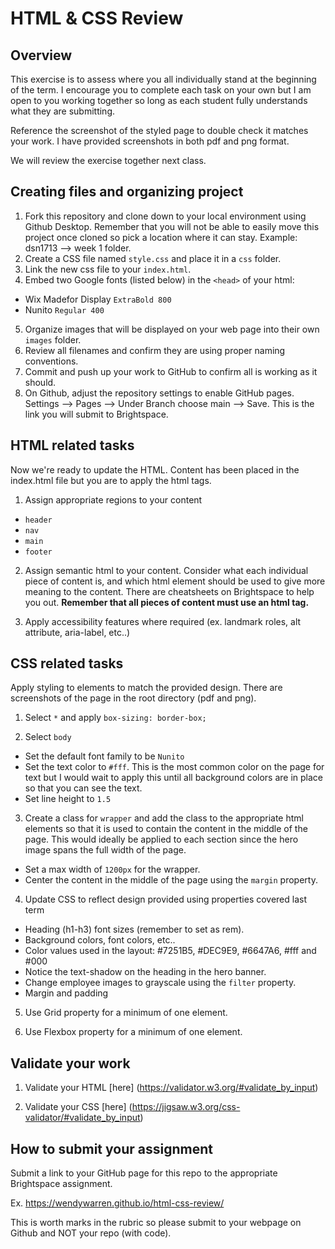 # HTML & CSS Review

## Overview

This exercise is to assess where you all individually stand at the beginning of the term. I encourage you to complete each task on your own but I am open to you working together so long as each student fully understands what they are submitting.

Reference the screenshot of the styled page to double check it matches your work. I have provided screenshots in both pdf and png format. 

We will review the exercise together next class.


## Creating files and organizing project

1. Fork this repository and clone down to your local environment using Github Desktop. Remember that you will not be able to easily move this project once cloned so pick a location where it can stay. Example: dsn1713 --> week 1 folder.
2. Create a CSS file named `style.css` and place it in a `css` folder.
3. Link the new css file to your `index.html`.
4. Embed two Google fonts (listed below) in the `<head>` of your html:
  - Wix Madefor Display `ExtraBold 800`
  - Nunito `Regular 400`
5. Organize images that will be displayed on your web page into their own `images` folder.
6. Review all filenames and confirm they are using proper naming conventions. 
7. Commit and push up your work to GitHub to confirm all is working as it should.
8. On Github, adjust the repository settings to enable GitHub pages. Settings --> Pages --> Under Branch choose main --> Save. This is the link you will submit to Brightspace.


## HTML related tasks

Now we're ready to update the HTML. Content has been placed in the index.html file but you are to apply the html tags.

1. Assign appropriate regions to your content
  - `header`
  - `nav`
  - `main`
  - `footer`

2. Assign semantic html to your content. Consider what each individual piece of content is, and which html element should be used to give more meaning to the content. There are cheatsheets on Brightspace to help you out. **Remember that all pieces of content must use an html tag.**

3. Apply accessibility features where required (ex. landmark roles, alt attribute, aria-label, etc..)


## CSS related tasks

Apply styling to elements to match the provided design. There are screenshots of the page in the root directory (pdf and png).

1. Select `*` and apply `box-sizing: border-box;`

2. Select `body`
  - Set the default font family to be `Nunito`
  - Set the text color to `#fff`. This is the most common color on the page for text but I would wait to apply this until all background colors are in place so that you can see the text.
  - Set line height to `1.5`

3. Create a class for `wrapper` and add the class to the appropriate html elements so that it is used to contain the content in the middle of the page. This would ideally be applied to each section since the hero image spans the full width of the page.
  - Set a max width of `1200px` for the wrapper.
  - Center the content in the middle of the page using the `margin` property.

4. Update CSS to reflect design provided using properties covered last term
  - Heading (h1-h3) font sizes (remember to set as rem).
  - Background colors, font colors, etc..
  - Color values used in the layout: #7251B5, #DEC9E9, #6647A6, #fff and #000
  - Notice the text-shadow on the heading in the hero banner.
  - Change employee images to grayscale using the `filter` property. 
  - Margin and padding

5. Use Grid property for a minimum of one element.

6. Use Flexbox property for a minimum of one element.



## Validate your work

1. Validate your HTML [here] (https://validator.w3.org/#validate_by_input)

2. Validate your CSS [here] (https://jigsaw.w3.org/css-validator/#validate_by_input)



## How to submit your assignment

Submit a link to your GitHub page for this repo to the appropriate Brightspace assignment.

Ex. https://wendywarren.github.io/html-css-review/

This is worth marks in the rubric so please submit to your webpage on Github and NOT your repo (with code).